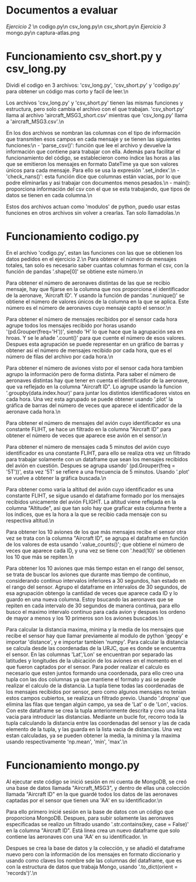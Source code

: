 # Documentos a evaluar
_Ejercicio 2_ \n
codigo.py\n
csv_long.py\n
csv_short.py\n
_Ejercicio 3_
mongo.py\n
captura-atlas.png
# Funcionamiento csv_short.py y csv_long.py
Dividi el codigo en 3 archivos: 'csv_long.py', 'csv_short.py' y 'codigo.py' para obtener un código mas corto y facil de leer.\n

Los archivos 'csv_long.py' y 'csv_short.py' tienen las mismas funciones y estructura, pero solo cambia el archivo con el que trabajan. 'csv_short.py' llama al archivo 'aircraft_MSG3_short.csv' mientras que 'csv_long.py' llama a 'aircraft_MSG3.csv'.\n

En los dos archivos se nombran las columnas con el tipo de información que transmiten esos campos en cada mensaje y se tienen las siguientes funciones:\n
    - 'parse_csv()': función que lee el archivo y devuelve la información que contiene para trabajar con ella. Además para facilitar el funcionamiento del código, se establecieron como índice las horas a las que se emitieron los mensajes en formato DateTime ya que son valores únicos para cada mensaje. Para ello se usa la expresión '.set_index'.\n
    - 'check_nans()': esta función dice que columnas están vacias, por lo que podre eliminarlas y asi trabajar con documentos menos pesados.\n
    - main(): proporciona información del csv con el que se esta trabajando, que tipos de datos se tienen en cada columna.\n
    
Estos dos archivos actuan como 'modulos' de python, puedo usar estas funciones en otros archivos sin volver a crearlas. Tan solo llamadolas.\n
# Funcionamiento codigo.py
En el archivo  'codigo.py', estan las funciones con las que se obtienen los datos pedidos en el ejercicio 2.\n
Para obtener el número de mensajes totales, tan solo es necesario saber cuantas columnas forman el csv, con la función de pandas '.shape[0]' se obtiene este número.\n

Para obtener el número de aeronaves distintas de las que se recibio mensaje, hay que fijarse en la columna que nos proporciona el identificador de la aeronave, 'Aircraft ID'. Y usando la función de pandas '.nunique()' se obtiene el  número de valores únicos de la columna en la que se aplica. Este número es el número de aeronaves cuyo mensaje captó el sensor.\n

Para obtener el número de mensajes recibidos por el sensor cada hora agrupe todos los mensajes recibido por horas usando '(pd.Grouper(freq='H'))', siendo 'H' lo que hace que la agrupación sea en hroas. Y se le añade '.count()' para que cuente el número de esos valores. Despues esta agrupación se puede representar en un gráfico de barras y obtener asi el número de mensajes recibido por cada hora, que es el número de filas del archivo por cada hora.\n

Para obtener el número de aviones visto por el sensor cada hora tambien agrupo la información pero de forma distinta. Para saber el número de aeronaves distintas hay que tener en cuenta el identificador de la aeronave, que va reflejado en la columna "Aircraft ID". Lo agrupe usando la funcion '.groupby(data.index.hour)' para juntar los distintos identificadores vistos en cada hora. Una vez esta agrupado se puede obtener usando '.plot' la gráfica de barras del número de veces que aparece el identificador de la aeronave cada hora.\n

Para obtener el número de mensajes del avión cuyo identificador es una constante FLIHT, se hace un filtrado en la columna "Aircraft ID" para obtener el número de veces que aparece ese avión en el sensor.\n

Para obtener el número de mensajes cada 5 minutos del avión cuyo identificador es una constante FLIHT, para ello se realiza otra vez un filtrado para trabajar solamente con un dataframe que sean los mensajes recibidos del avión en cuestión. Despues se agrupa usando' (pd.Grouper(freq = '5T'))', esta vez '5T' se refiere a una frecuencia de 5 minutos. Usando '.plot' se vuelve a obtener la gráfica buscada.\n

Para obtener como varia la altitud del avión cuyo identificador es una constante FLIHT, se sigue usando el dataframe formado por los mensajes recibidos unicamente del avión FLIGHT. La altitud viene reflejada en la columna "Altitude", asi que tan solo hay que graficar esta columna frente a los índices, que es la hora a la que se recibio cada mensaje con su respectiva altitud.\n

Para obtener los 10 aviones de los que más mensajes recibe el sensor otra vez se trata con la columna "Aircraft ID", se agrupa el dataframe en función de los valores de esta usando '.value_counts()'; que obtiene el número de veces que aparece cada ID, y una vez se tiene con '.head(10)' se obtienen los 10 que más se repiten.\n

Para obtener los 10 aviones que más tiempo estan en el rango del sensor, se trata de buscar los aviones que durante mas tiempo de continuo, considerando continuo intervalos inferiores a 30 segundos, han estado en el rango del sensor. 
Agrupo el dataframe en intervalos de 30 segundos, de esa agrupación obtengo la cantidad de veces que aparece cada ID y lo guardo en una nueva columna. Estoy bsucando las aeronaves que se repiten en cada intervalo de 30 segundos de manera continua, para ello busco el maximo intervalo continuo para cada avion y despues los ordeno de mayor a menos y los 10 primeros son los aviones buscados.\n

Para calcular la distancia maxima, minima y la media de los mensajes que recibe el sensor hay que llamar previamente al modulo de python 'geopy' e importar 'distance', y e importar tambien 'numpy'. Para calcular la distancia se calcula desde las coordenadas de la URJC, que es donde se encuentra el sensor. En las columnas 'Lat','Lon' se encuentran por separado las latitudes y longitudes de la ubicación de los aviones en el momento en el que fueron captados por el sensor. Para poder realizar el calculo es necesario que esten juntos formando una coordenada, para ello creo una tupla con las dos columnas ya que mantiene el formato y asi se puede realizar el calculo de la distancia. La tupla tiene todas las coordenadas de los mensajes recibidos por sensor, pero como algunos mensajes no tenian estos campos cubiertos, se realizxa un filtrado previo. Usando '.dropna' que elimina las filas que tengan algún campo, ya sea de 'Lat' o de 'Lon', vacios. Con este dataframe se crea la tupla anteriormente descrita y creo una lista vacia para introducir las distancias. Mediante un bucle for, recorro toda la tupla calculando la distancia entre las coordenadas del sensor y las de cada elemento de la tupla, y las guarda en la lista vacia de distancias. Una vez estan calculadas, ya se pueden obtener la media, la minima y la maxima usando respectivamente 'np.mean', 'min', 'max'.\n
# Funcionamiento mongo.py
Al ejecutar este código se inició sesión en mi cuenta de MongoDB, se creó una base de datos llamada "Aircraft_MSG3", y dentro de ellas una colección llamada "Aircraft ID" en la que guardé todos los datos de las aeronaves captadas por el sensor que tienen una 'AA' en su identificador.\n

Para ello primero inicié sesión en la base de datos con un código que proporciona MongoDB. Despues, para subir solamente las aeronaves especificadas se realizo un filtrado usando '.str.contains(key, case = False)' en la columna "Aircraft ID". Está linea crea un nuevo dataframe que solo contiene las aeronaves con una 'AA' en su identificador. \n

Despues se crea la base de datos y la colección, y se añadió el dataframe nuevo pero con la información de los mensajes en formato diccionario y usando como claves los nombre sde las columnas del dataframe, que es con la estructura de datos que trabaja Mongo, usando '.to_dict(orient = 'records')'.\n